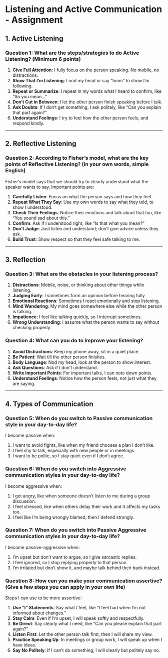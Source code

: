 # Listening and Active Communication - Assignment

## 1. Active Listening

### Question 1: What are the steps/strategies to do Active Listening? (Minimum 6 points)

1. **Give Full Attention**: I fully focus on the person speaking. No mobile, no distractions.
2. **Show That I’m Listening**: I nod my head or say “hmm” to show I’m following.
3. **Repeat or Summarize**: I repeat in my words what I heard to confirm, like “So you mean…”
4. **Don’t Cut in Between**: I let the other person finish speaking before I talk.
5. **Ask Doubts**: If I don’t get something, I ask politely, like “Can you explain that part again?”
6. **Understand Feelings**: I try to feel how the other person feels, and respond kindly.

---

## 2. Reflective Listening

### Question 2: According to Fisher’s model, what are the key points of Reflective Listening? (in your own words, simple English)

Fisher’s model says that we should try to clearly understand what the speaker wants to say. Important points are:

1. **Carefully Listen**: Focus on what the person says and how they feel.
2. **Repeat What They Say**: Use my own words to say what they told, to show I understood.
3. **Check Their Feelings**: Notice their emotions and talk about that too, like “You sound sad about this.”
4. **Confirm**: Ask if I understood right, like “Is that what you mean?”
5. **Don’t Judge**: Just listen and understand; don’t give advice unless they ask.
6. **Build Trust**: Show respect so that they feel safe talking to me.

---

## 3. Reflection

### Question 3: What are the obstacles in your listening process?

1. **Distractions**: Mobile, noise, or thinking about other things while listening.
2. **Judging Early**: I sometimes form an opinion before hearing fully.
3. **Emotional Reactions**: Sometimes I react emotionally and stop listening.
4. **Mind Wandering**: My mind goes somewhere else while the other person is talking.
5. **Impatience**: I feel like talking quickly, so I interrupt sometimes.
6. **Wrong Understanding**: I assume what the person wants to say without checking properly.

### Question 4: What can you do to improve your listening?

1. **Avoid Distractions**: Keep my phone away, sit in a quiet place.
2. **Be Patient**: Wait till the other person finishes.
3. **Body Language**: Nod my head, look at the person to show interest.
4. **Ask Questions**: Ask if I don’t understand.
5. **Write Important Points**: For important talks, I can note down points.
6. **Understand Feelings**: Notice how the person feels, not just what they are saying.

---

## 4. Types of Communication

### Question 5: When do you switch to Passive communication style in your day-to-day life?

I become passive when:

1. I want to avoid fights, like when my friend chooses a plan I don’t like.
2. I feel shy to talk, especially with new people or in meetings.
3. I want to be polite, so I stay quiet even if I don’t agree.

### Question 6: When do you switch into Aggressive communication styles in your day-to-day life?

I become aggressive when:

1. I get angry, like when someone doesn’t listen to me during a group discussion.
2. I feel stressed, like when others delay their work and it affects my tasks too.
3. I feel like I’m being wrongly blamed, then I defend strongly.

### Question 7: When do you switch into Passive Aggressive communication styles in your day-to-day life?

I become passive-aggressive when:

1. I’m upset but don’t want to argue, so I give sarcastic replies.
2. I feel ignored, so I stop replying properly to that person.
3. I’m irritated but don’t show it, and maybe talk behind their back instead.

### Question 8: How can you make your communication assertive? (Give a few steps you can apply in your own life)

Steps I can use to be more assertive:

1. **Use “I” Statements**: Say what *I* feel, like “I feel bad when I’m not informed about changes.”
2. **Stay Calm**: Even if I’m upset, I will speak softly and respectfully.
3. **Be Direct**: Say clearly what I need, like “Can you please explain that part again?”
4. **Listen First**: Let the other person talk first, then I will share my view.
5. **Practice Speaking Up**: In meetings or group work, I will speak up when I have ideas.
6. **Say No Politely**: If I can’t do something, I will clearly but politely say no.

